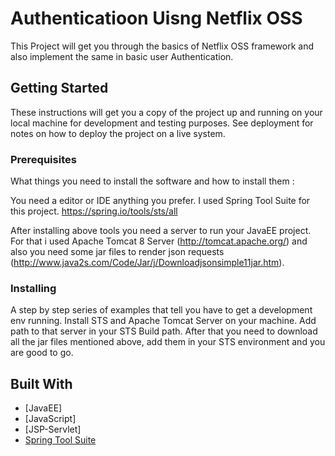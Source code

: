 # Authenticatioon Uisng Netflix OSS

This Project will get you through the basics of Netflix OSS framework and also implement the same in basic user Authentication.

## Getting Started

These instructions will get you a copy of the project up and running on your local machine for development and testing purposes. See deployment for notes on how to deploy the project on a live system.

### Prerequisites

What things you need to install the software and how to install them :

You need a editor or IDE anything you prefer. I used Spring Tool Suite for this project.
https://spring.io/tools/sts/all

After installing above tools you need a server to run your JavaEE project. For that i used Apache Tomcat 8 Server (http://tomcat.apache.org/) and also you need some jar files to render json requests (http://www.java2s.com/Code/Jar/j/Downloadjsonsimple11jar.htm).

### Installing

A step by step series of examples that tell you have to get a development env running.
Install STS and Apache Tomcat Server on your machine. Add path to that server in your STS Build path. After that you need to download all the jar files mentioned above, add them in your STS environment and you are good to go.

## Built With

* [JavaEE]
* [JavaScript]
* [JSP-Servlet]
* [Spring Tool Suite](https://spring.io/tools/sts/all)
